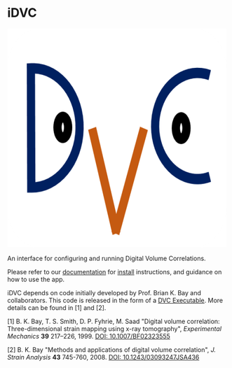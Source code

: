 # iDVC

<img src="src/idvc/DVCIconSquare.png"></img>

An interface for configuring and running Digital Volume Correlations.

Please refer to our [documentation](https://tomographicimaging.github.io/iDVC/) for [install](https://tomographicimaging.github.io/iDVC/installation.html#installing-the-app) instructions, and guidance on how to use the app.

iDVC depends on code initially developed by Prof. Brian K. Bay and collaborators. This code is released in the form of a [DVC Executable](https://tomographicimaging.github.io/iDVC/executable.html). More details can be found in [1] and [2].

[1] B. K. Bay, T. S. Smith, D. P. Fyhrie, M. Saad "Digital volume correlation: Three-dimensional strain mapping using x-ray tomography", *Experimental Mechanics* **39** 217–226, 1999. [DOI: 10.1007/BF02323555](https://doi.org/10.1243/03093247JSA436)

[2] B. K. Bay "Methods and applications of digital volume correlation", *J. Strain Analysis* **43** 745-760, 2008. [DOI: 10.1243/03093247JSA436](https://doi.org/10.1243/03093247JSA436)
